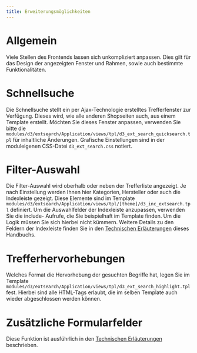 ```yaml
---
title: Erweiterungsmöglichkeiten
---
```


# Allgemein

Viele Stellen des Frontends lassen sich unkompliziert anpassen. Dies gilt für das Design der angezeigten Fenster und Rahmen, sowie auch bestimmte Funktionalitäten.

# Schnellsuche

Die Schnellsuche stellt ein per Ajax-Technologie erstelltes Trefferfenster zur Verfügung. Dieses wird, wie alle anderen Shopseiten auch, aus einem Template erstellt. Möchten Sie dieses Fenster anpassen, verwenden Sie bitte die `modules/d3/extsearch/Application/views/tpl/d3_ext_search_quicksearch.tpl` für inhaltliche Änderungen. Grafische Einstellungen sind in der moduleigenen CSS-Datei `d3_ext_search.css` notiert.

# Filter-Auswahl

Die Filter-Auswahl wird oberhalb oder neben der Trefferliste angezeigt. Je nach Einstellung werden Ihnen hier Kategorien, Hersteller oder auch die Indexleiste gezeigt. Diese Elemente sind im Template `modules/d3/extsearch/Application/views/tpl/[theme]/d3_inc_extsearch.tpl` definiert. Um die Auswahlfelder der Indexleiste anzupassen, verwenden Sie die include- Aufrufe, die Sie beispielhaft im Template finden. Um die Logik müssen Sie sich hierbei nicht kümmern. Weitere Details zu den Feldern der Indexleiste finden Sie in den [Technischen Erläuterungen](100_technische_Erlaeuterungen/030_Indexleiste.md) dieses Handbuchs.

# Trefferhervorhebungen

Welches Format die Hervorhebung der gesuchten Begriffe hat, legen Sie im Template `modules/d3/extsearch/Application/views/tpl/d3_ext_search_highlight.tpl` fest. Hierbei sind alle HTML-Tags erlaubt, die im selben Template auch wieder abgeschlossen werden können.

# Zusätzliche Formularfelder

Diese Funktion ist ausführlich in den [Technischen Erläuterungen](100_technische_Erlaeuterungen/010_zusaetzliche_Formularfelder.md) beschrieben.
